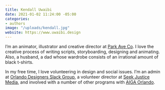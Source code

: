 ```yaml
---
title: Kendall Uwaibi
date: 2021-01-02 11:24:00 -05:00
categories:
- authors
image: "/uploads/kendall.jpg"
website: https://www.uwaibi.design
---
```


I’m an animator, illustrator and creative director at [Park Ave Co](https://www.parkave.co/). I love the creative process of writing scripts, storyboarding, designing and animating. Also, a husband, a dad whose wardrobe consists of an irrational amount of black t-shirts.

In my free time, I love volunteering in design and social issues. I’m an admin at [Orlando Designers Slack Group](https://orlandodesigners.info/), a volunteer director at [Seek Justice Media](https://www.seekjustice.media/), and involved with a number of other programs with [AIGA Orlando](https://orlando.aiga.org/).